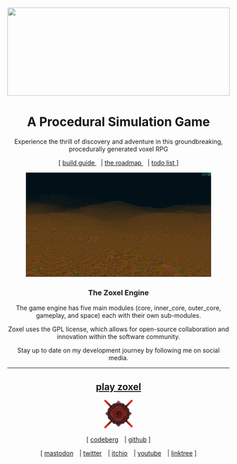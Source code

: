 <p align="center">
	<br>
		<img src="docs/readme.svg" width="100%" height="200">
	</a>
	<br>
</p>
<h1 align="center">A Procedural Simulation Game</h1>

<p align="center">
Experience the thrill of discovery and adventure in this groundbreaking, procedurally generated voxel RPG
</p>

<p align="center">
  [
  <a href="docs/build_guide.md">
    build guide
  </a>
  <a style="margin-left: 10px;"> | </a>
  <a href="docs/roadmap.md">
    the roadmap
  </a>
  <a style="margin-left: 10px;"> | </a>
  <a href="docs/todo.md">
    todo list
  </a>
  ]
</p>

<p align="center">
  <img src="docs/latest_screenshot.jpg?raw=false" alt="Zoxel" width="420"/>
  <!--<img src="https://raw.githubusercontent.com/deus369/zoxel-web/master/screenshots/zoxel_unity_00.png?raw=false" alt="Unity Zoxel" width="400"/>-->
</p>

<h3 align="center">The Zoxel Engine</h3>

<p align="center">
The game engine has five main modules (core, inner_core, outer_core, gameplay, and space) each with their own sub-modules.
</p>
<p align="center">
Zoxel uses the GPL license, which allows for open-source collaboration and innovation within the software community.
</p>
<p align="center">
Stay up to date on my development journey by following me on social media.
</p>

-----

<h2 align="center">
  <a href="https://deus369.github.io/zoxel-play">play zoxel</a>
</h2>
<p align="center">
  <img width="64" src="build/resources/textures/game_icon.png" alt="Zoxel Logo"> 
</p>
<p align="center">
  [
  <a href="https://codeberg.org/deus/zoxel">codeberg</a>
  <a style="margin-left: 10px;"> | </a>
  <a href="https://github.com/deus369/zoxel">github</a>
  ]
</p>

<p align="center">
  [
  <a href="https://mastodon.gamedev.place/@deus">mastodon</a>
  <a style="margin-left: 10px;"> | </a>
  <a href="https://twitter.com/deusxyz">twitter</a>
  <a style="margin-left: 10px;"> | </a>
  <a href="https://deus0.itch.io">itchio</a>
  <a style="margin-left: 10px;"> | </a>
  <a href="https://www.youtube.com/watch?v=Yb5DiXVt1k0.mp4">youtube</a>
  <a style="margin-left: 10px;"> | </a>
  <a href="https://linktr.ee/lorddeus">linktree</a>
  ]
</p>